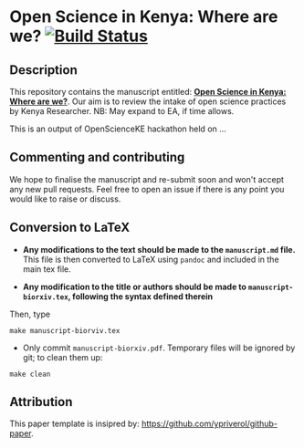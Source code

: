 # Open Science in Kenya: Where are we? [![Build Status](https://travis-ci.org/bioinfonet/hack-paper.svg?branch=master)](https://travis-ci.org/bioinfonet/hack-paper)

## Description 

This repository contains the manuscript entitled:
[**Open Science in Kenya: Where are we?**](https://github.com/bioinfonet/hack-paper/blob/master/document/manuscript.md). Our aim is to review the intake of open science practices by Kenya Researcher. NB: May expand to EA, if time allows.

This is an output of OpenScienceKE hackathon held on ...

## Commenting and contributing 

We hope to finalise the manuscript and re-submit soon and won't accept
any new pull requests. Feel free to open an issue if there is any
point you would like to raise or discuss.


## Conversion to LaTeX

- **Any modifications to the text should be made to the
  `manuscript.md` file.** This file is then converted to LaTeX using
  `pandoc` and included in the main tex file. 

- **Any modification to the title or authors should be made to
  `manuscript-biorxiv.tex`, following the syntax defined therein**

Then, type

```
make manuscript-biorviv.tex
```

- Only commit `manuscript-biorxiv.pdf`. Temporary files will be ignored
  by git; to clean them up:

```
make clean
```

## Attribution

This paper template is insipred by: https://github.com/ypriverol/github-paper. 

